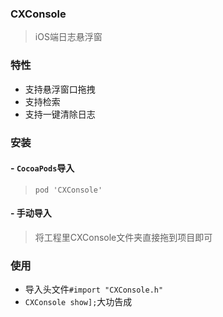 ### CXConsole

> iOS端日志悬浮窗

### 特性
- 支持悬浮窗口拖拽
- 支持检索
- 支持一键清除日志


### 安装
#### - `CocoaPods`导入
> `pod 'CXConsole'`

#### - 手动导入
> 将工程里CXConsole文件夹直接拖到项目即可


### 使用

- 导入头文件`#import "CXConsole.h"`
- `CXConsole show];`大功告成


